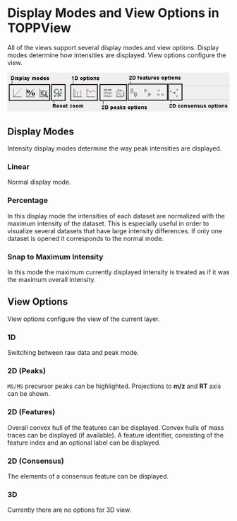 Display Modes and View Options in TOPPView
==========================================

All of the views support several display modes and view options.
Display modes determine how intensities are displayed. View options configure the view.

![TOPPView Icons](../../images/tutorials/topp/TOPPView_icons.png)

## Display Modes

Intensity display modes determine the way peak intensities are displayed.

### Linear

Normal display mode.

### Percentage

In this display mode the intensities of each dataset are normalized with the maximum intensity of the dataset. This is
especially useful in order to visualize several datasets that have large intensity differences. If only one dataset is
opened it corresponds to the normal mode.

### Snap to Maximum Intensity

In this mode the maximum currently displayed intensity is treated as if it was the maximum overall intensity.

## View Options

View options configure the view of the current layer.

### 1D

Switching between raw data and peak mode.

### 2D (Peaks)

`MS/MS` precursor peaks can be highlighted.
Projections to **m/z** and **RT** axis can be shown.

### 2D (Features)

Overall convex hull of the features can be displayed.
Convex hulls of mass traces can be displayed (if available).
A feature identifier, consisting of the feature index and an optional label can be displayed.

### 2D (Consensus)

The elements of a consensus feature can be displayed.

### 3D

Currently there are no options for 3D view.
